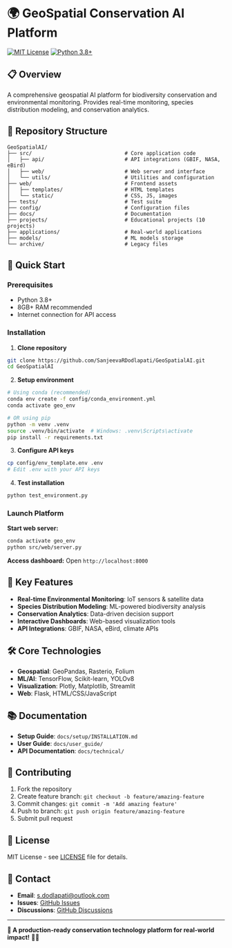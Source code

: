 # 🌍 GeoSpatial Conservation AI Platform

[![MIT License](https://img.shields.io/badge/License-MIT-blue.svg)](https://opensource.org/licenses/MIT)
[![Python 3.8+](https://img.shields.io/badge/python-3.8+-blue.svg)](https://www.python.org/downloads/)

## 📋 Overview

A comprehensive geospatial AI platform for biodiversity conservation and environmental monitoring. Provides real-time monitoring, species distribution modeling, and conservation analytics.

## 📁 Repository Structure

```
GeoSpatialAI/
├── src/                              # Core application code
│   ├── api/                          # API integrations (GBIF, NASA, eBird)
│   ├── web/                          # Web server and interface
│   └── utils/                        # Utilities and configuration
├── web/                              # Frontend assets
│   ├── templates/                    # HTML templates
│   └── static/                       # CSS, JS, images
├── tests/                            # Test suite
├── config/                           # Configuration files
├── docs/                             # Documentation
├── projects/                         # Educational projects (10 projects)
├── applications/                     # Real-world applications
├── models/                           # ML models storage
└── archive/                          # Legacy files
```

## 🚀 Quick Start

### Prerequisites
- Python 3.8+
- 8GB+ RAM recommended
- Internet connection for API access

### Installation

1. **Clone repository**
```bash
git clone https://github.com/SanjeevaRDodlapati/GeoSpatialAI.git
cd GeoSpatialAI
```

2. **Setup environment**
```bash
# Using conda (recommended)
conda env create -f config/conda_environment.yml
conda activate geo_env

# OR using pip
python -m venv .venv
source .venv/bin/activate  # Windows: .venv\Scripts\activate
pip install -r requirements.txt
```

3. **Configure API keys**
```bash
cp config/env_template.env .env
# Edit .env with your API keys
```

4. **Test installation**
```bash
python test_environment.py
```

### Launch Platform

**Start web server:**
```bash
conda activate geo_env
python src/web/server.py
```

**Access dashboard:** Open `http://localhost:8000`

## 🎯 Key Features

- **Real-time Environmental Monitoring**: IoT sensors & satellite data
- **Species Distribution Modeling**: ML-powered biodiversity analysis  
- **Conservation Analytics**: Data-driven decision support
- **Interactive Dashboards**: Web-based visualization tools
- **API Integrations**: GBIF, NASA, eBird, climate APIs

## 🛠️ Core Technologies

- **Geospatial**: GeoPandas, Rasterio, Folium
- **ML/AI**: TensorFlow, Scikit-learn, YOLOv8
- **Visualization**: Plotly, Matplotlib, Streamlit
- **Web**: Flask, HTML/CSS/JavaScript

## 📚 Documentation

- **Setup Guide**: `docs/setup/INSTALLATION.md`
- **User Guide**: `docs/user_guide/`
- **API Documentation**: `docs/technical/`

## 🤝 Contributing

1. Fork the repository
2. Create feature branch: `git checkout -b feature/amazing-feature`
3. Commit changes: `git commit -m 'Add amazing feature'`
4. Push to branch: `git push origin feature/amazing-feature`
5. Submit pull request

## 📄 License

MIT License - see [LICENSE](LICENSE) file for details.

## 📧 Contact

- **Email**: s.dodlapati@outlook.com
- **Issues**: [GitHub Issues](https://github.com/SanjeevaRDodlapati/GeoSpatialAI/issues)
- **Discussions**: [GitHub Discussions](https://github.com/SanjeevaRDodlapati/GeoSpatialAI/discussions)

---

**🎯 A production-ready conservation technology platform for real-world impact!** 🌿🤖
